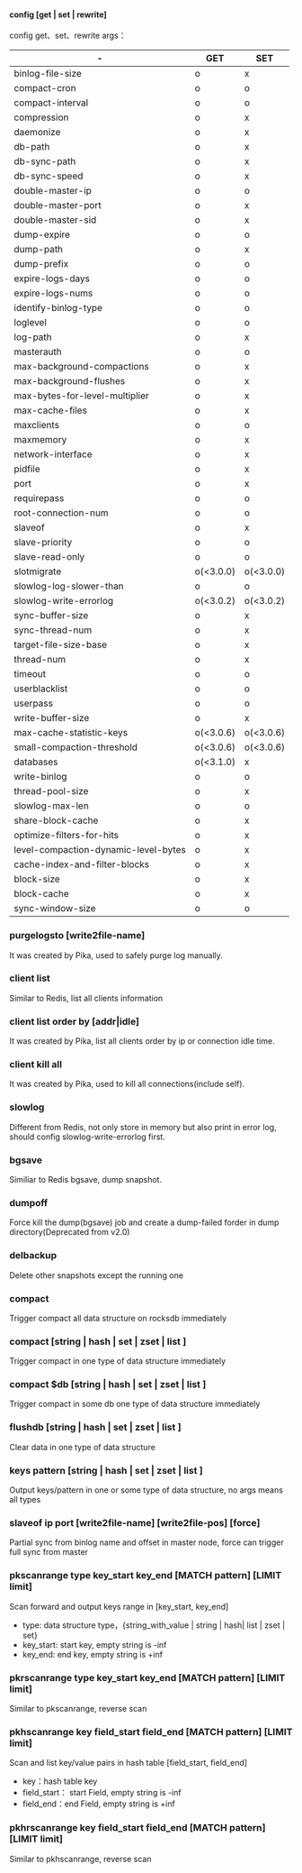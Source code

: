 #### config [get | set | rewrite]
config get、set、rewrite args：

-|GET| SET
---|---|---
binlog-file-size	|o|	x
compact-cron	        |o|	o
compact-interval	|o|	o
compression	        |o|	x
daemonize	        |o|	x
db-path	                |o|	x
db-sync-path	        |o|	x
db-sync-speed	        |o|	x
double-master-ip	|o|	o
double-master-port	|o|	x
double-master-sid	|o|	x
dump-expire	        |o|	o
dump-path	        |o|	x
dump-prefix	        |o|	o
expire-logs-days	|o|	o
expire-logs-nums	|o|	o
identify-binlog-type	|o|	o
loglevel	        |o|	o
log-path	        |o|	x
masterauth	        |o|	o
max-background-compactions	|o|	x
max-background-flushes	        |o|	x
max-bytes-for-level-multiplier	|o|	x
max-cache-files	        |o|	x
maxclients              |o|	o
maxmemory	        |o|	x
network-interface	|o|	x
pidfile	                |o|	x
port	                |o|	x
requirepass	        |o|	o
root-connection-num	|o|	o
slaveof	                |o|	x
slave-priority	        |o|	o
slave-read-only	        |o|	o
slotmigrate	        |o(<3.0.0)|o(<3.0.0)
slowlog-log-slower-than	|o|	o
slowlog-write-errorlog  |o(<3.0.2)|o(<3.0.2)
sync-buffer-size	|o|	x
sync-thread-num	        |o|	x
target-file-size-base	|o|	x
thread-num	        |o|	x
timeout      	        |o|	o
userblacklist	        |o|	o
userpass	        |o|	o
write-buffer-size	|o|	x
max-cache-statistic-keys |o(<3.0.6)|o(<3.0.6)
small-compaction-threshold |o(<3.0.6)|o(<3.0.6)
databases               |o(<3.1.0)|x  
write-binlog            |o|     o
thread-pool-size        |o|     x
slowlog-max-len         |o|     o
share-block-cache       |o|     x
optimize-filters-for-hits  |o|  x
level-compaction-dynamic-level-bytes  |o|  x
cache-index-and-filter-blocks |o|  x
block-size              |o|     x
block-cache             |o|     x
sync-window-size        |o|	o



### purgelogsto [write2file-name]
It was created by Pika, used to safely purge log manually. 

### client list
Similar to Redis, list all clients information 

### client list order by [addr|idle]
It was created by Pika, list all clients order by ip or connection idle time. 

### client kill all
It was created by Pika, used to kill all connections(include self).

### slowlog
Different from Redis, not only store in memory but also print in error log, should config slowlog-write-errorlog first.

### bgsave
Similiar to Redis bgsave, dump snapshot.

### dumpoff
Force kill the dump(bgsave) job and create a dump-failed forder in dump directory(Deprecated from v2.0)

### delbackup
Delete other snapshots except the running one

### compact
Trigger compact all data structure on rocksdb immediately

### compact [string | hash | set | zset | list ]
Trigger compact in one type of data structure immediately

### compact $db [string | hash | set | zset | list ]
Trigger compact in some db one type of data structure immediately

### flushdb [string | hash | set | zset | list ]
Clear data in one type of data structure

### keys pattern [string | hash | set | zset | list ]
Output keys/pattern in one or some type of data structure, no args means all types

### slaveof ip port [write2file-name] [write2file-pos] [force]
Partial sync from binlog name and offset in master node, force can trigger full sync from master

### pkscanrange type key_start key_end [MATCH pattern] [LIMIT limit]
Scan forward and output keys range in [key_start, key_end]
* type: data structure type，{string_with_value | string | hash| list | zset | set}  
* key_start: start key, empty string is -inf
* key_end: end key, empty string is +inf

### pkrscanrange type key_start key_end [MATCH pattern] [LIMIT limit]
Similar to pkscanrange, reverse scan

### pkhscanrange key field_start field_end  [MATCH pattern] [LIMIT limit]
Scan and list key/value pairs in hash table [field_start, field_end]
* key：hash table key
* field_start： start Field, empty string is -inf
* field_end：end Field, empty string is +inf

### pkhrscanrange key field_start field_end  [MATCH pattern] [LIMIT limit]  
Similar to pkhscanrange, reverse scan